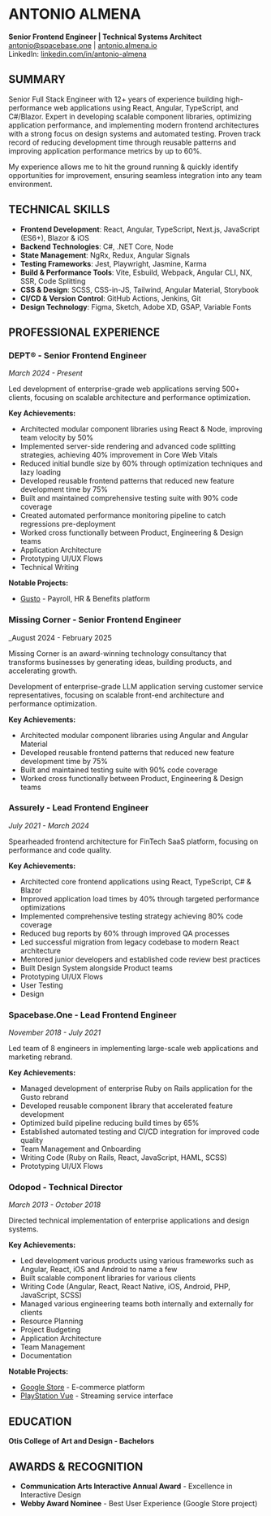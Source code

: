 # ANTONIO ALMENA

**Senior Frontend Engineer | Technical Systems Architect**  
[antonio@spacebase.one](mailto:antonio@spacebase.one) | [antonio.almena.io](https://antonio.almena.io)  
LinkedIn: [linkedin.com/in/antonio-almena](https://www.linkedin.com/in/antonio-almena/)

## SUMMARY

Senior Full Stack Engineer with 12+ years of experience building high-performance web applications using React, Angular, TypeScript, and C#/Blazor. Expert in developing scalable component libraries, optimizing application performance, and implementing modern frontend architectures with a strong focus on design systems and automated testing. Proven track record of reducing development time through reusable patterns and improving application performance metrics by up to 60%.

My experience allows me to hit the ground running & quickly identify opportunities for improvement, ensuring seamless integration into any team environment.

## TECHNICAL SKILLS

- **Frontend Development**: React, Angular, TypeScript, Next.js, JavaScript (ES6+), Blazor & iOS
- **Backend Technologies**: C#, .NET Core, Node
- **State Management**: NgRx, Redux, Angular Signals
- **Testing Frameworks**: Jest, Playwright, Jasmine, Karma
- **Build & Performance Tools**: Vite, Esbuild, Webpack, Angular CLI, NX, SSR, Code Splitting
- **CSS & Design**: SCSS, CSS-in-JS, Tailwind, Angular Material, Storybook
- **CI/CD & Version Control**: GitHub Actions, Jenkins, Git
- **Design Technology**: Figma, Sketch, Adobe XD, GSAP, Variable Fonts

## PROFESSIONAL EXPERIENCE

### DEPT® - Senior Frontend Engineer

_March 2024 - Present_

Led development of enterprise-grade web applications serving 500+ clients, focusing on scalable architecture and performance optimization.

**Key Achievements:**

- Architected modular component libraries using React & Node, improving team velocity by 50%
- Implemented server-side rendering and advanced code splitting strategies, achieving 40% improvement in Core Web Vitals
- Reduced initial bundle size by 60% through optimization techniques and lazy loading
- Developed reusable frontend patterns that reduced new feature development time by 75%
- Built and maintained comprehensive testing suite with 90% code coverage
- Created automated performance monitoring pipeline to catch regressions pre-deployment
- Worked cross functionally between Product, Engineering & Design teams
- Application Architecture
- Prototyping UI/UX Flows
- Technical Writing

**Notable Projects:**

- [Gusto](https://www.gusto.com) - Payroll, HR & Benefits platform

### Missing Corner - Senior Frontend Engineer

_August 2024 - February 2025

Missing Corner is an award-winning technology consultancy that transforms businesses by generating ideas, building products, and accelerating growth.

Development of enterprise-grade LLM application serving customer service representatives, focusing on scalable front-end architecture and performance optimization.

**Key Achievements:**

- Architected modular component libraries using Angular and Angular Material
- Developed reusable frontend patterns that reduced new feature development time by 75%
- Built and maintained testing suite with 90% code coverage
- Worked cross functionally between Product, Engineering & Design teams

### Assurely - Lead Frontend Engineer

_July 2021 - March 2024_

Spearheaded frontend architecture for FinTech SaaS platform, focusing on performance and code quality.

**Key Achievements:**

- Architected core frontend applications using React, TypeScript, C# & Blazor
- Improved application load times by 40% through targeted performance optimizations
- Implemented comprehensive testing strategy achieving 80% code coverage
- Reduced bug reports by 60% through improved QA processes
- Led successful migration from legacy codebase to modern React architecture
- Mentored junior developers and established code review best practices
- Built Design System alongside Product teams
- Prototyping UI/UX Flows
- User Testing
- Design

### Spacebase.One - Lead Frontend Engineer

_November 2018 - July 2021_

Led team of 8 engineers in implementing large-scale web applications and marketing rebrand.

**Key Achievements:**

- Managed development of enterprise Ruby on Rails application for the Gusto rebrand
- Developed reusable component library that accelerated feature development
- Optimized build pipeline reducing build times by 65%
- Established automated testing and CI/CD integration for improved code quality
- Team Management and Onboarding
- Writing Code (Ruby on Rails, React, JavaScript, HAML, SCSS)
- Prototyping UI/UX Flows

### Odopod - Technical Director

_March 2013 - October 2018_

Directed technical implementation of enterprise applications and design systems.

**Key Achievements:**

- Led development various products using various frameworks such as Angular, React, iOS and Android to name a few
- Built scalable component libraries for various clients
- Writing Code (Angular, React, React Native, iOS, Android, PHP, JavaScript, SCSS)
- Managed various engineering teams both internally and externally for clients
- Resource Planning
- Project Budgeting
- Application Architecture
- Team Management
- Documentation

**Notable Projects:**

- [Google Store](https://www.google.com/store/product/Google_Pixel_7_Pro) - E-commerce platform
- [PlayStation Vue](https://www.odopod.com/case-studies/ps-vue) - Streaming service interface

## EDUCATION

**Otis College of Art and Design - Bachelors**

## AWARDS & RECOGNITION

- **Communication Arts Interactive Annual Award** - Excellence in Interactive Design
- **Webby Award Nominee** - Best User Experience (Google Store project)
